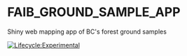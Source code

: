 # FAIB_GROUND_SAMPLE_APP
Shiny web mapping app of BC's forest ground samples

[![Lifecycle:Experimental](https://img.shields.io/badge/Lifecycle-Experimental-339999)](<Redirect-URL>)